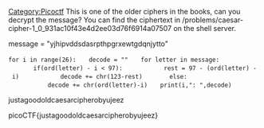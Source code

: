 [Category:Picoctf](/Category:Picoctf "wikilink") This is one of the
older ciphers in the books, can you decrypt the message? You can find
the ciphertext in
/problems/caesar-cipher-1_0_931ac10f43e4d2ee03d76f6914a07507 on the
shell server.

message = "yjhipvddsdasrpthpgrxewtgdqnjytto"

`for i in range(26):`
`   decode = ""`
`   for letter in message:`
`       if(ord(letter) - i < 97):`
`           rest = 97 - (ord(letter) - i)`
`           decode += chr(123-rest)`
`       else:`
`           decode += chr(ord(letter)-i)`
`   print(i,": ",decode)`

justagoodoldcaesarcipherobyujeez

picoCTF{justagoodoldcaesarcipherobyujeez}